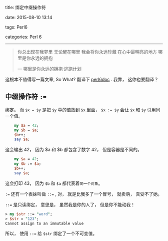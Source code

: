title: 绑定中缀操作符

date: 2015-08-10 13:14

tags: Perl6

categories: Perl 6

------

<blockquote class="blockquote-center">你总出现在我梦里 无论醒在哪里 我会将你永远珍藏 在心中最明亮的地方 哪里是你永远的拥抱

— 哪里是你永远的拥抱·逃跑计划

</blockquote>

这根本不值得写一篇文章, So What? 翻译下 [perl6doc](http://doc.perl6.org/routine/%3A%3D) . 我靠， 这你也要翻译？ 



## 中缀操作符 `:=`

绑定。 而 `$x = $y` 是把 `$y` 中的值放到 `$x` 里面， `$x := $y` 会让 `$x` 和 `$y` 引用同一个值。

``` perl
    my $a = 42;
    my $b = $a;
    $b++;
    say $a;
```

这会输出 42， 因为 $a 和 $b 都包含了数字 42， 但是容器是不同的。

``` perl
    my $a = 42;
    my $b := $a;
    $b++;
    say $a;
```

这会打印 43， 因为 `$b` 和 `$a` 都代表着`同一个对象`。



`:=` 还有一个表妹叫做 `::=` , 对， 就是比我多了一个冒号， 就卖萌， 真受不了她。

`::=` 是只读绑定， 意思是， 虽然我是你的人了， 但是你不能动我！

``` perl
> my $str ::= "word";
> $str = "123";
Cannot assign to an immutable value
```

所以， 使用 `::=`  给 `$str` 绑定了一个不可变值。